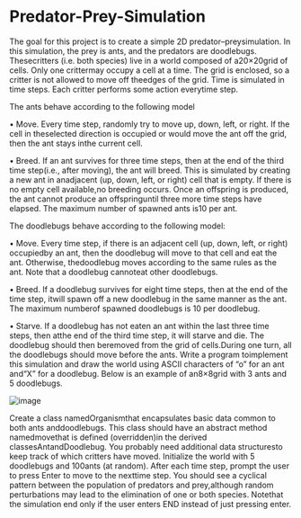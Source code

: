 # Predator-Prey-Simulation

The goal for this project is to create a simple 2D predator–preysimulation. In this simulation, the prey is ants, and the predators are doodlebugs. Thesecritters (i.e. both species) live in a world composed of a20×20grid of cells. Only one crittermay occupy a cell at a time. The grid is enclosed, so a critter is not allowed to move off theedges of the grid. Time is simulated in time steps. Each critter performs some action everytime step.


The ants behave according to the following model

• Move. Every time step, randomly try to move up, down, left, or right. If the cell in theselected direction is occupied or would move the ant off the grid, then the ant stays inthe current cell.

• Breed. If an ant survives for three time steps, then at the end of the third time step(i.e., after moving), the ant will breed. This is simulated by creating a new ant in anadjacent (up, down, left, or right) cell that is empty. If there is no empty cell available,no breeding occurs. Once an offspring is produced, the ant cannot produce an offspringuntil three more time steps have elapsed. The maximum number of spawned ants is10 per ant.


The doodlebugs behave according to the following model:

• Move. Every time step, if there is an adjacent cell (up, down, left, or right) occupiedby an ant, then the doodlebug will move to that cell and eat the ant. Otherwise, thedoodlebug moves according to the same rules as the ant. Note that a doodlebug cannoteat other doodlebugs.

• Breed. If a doodlebug survives for eight time steps, then at the end of the time step, itwill spawn off a new doodlebug in the same manner as the ant. The maximum numberof spawned doodlebugs is 10 per doodlebug.

• Starve. If a doodlebug has not eaten an ant within the last three time steps, then atthe end of the third time step, it will starve and die. The doodlebug should then beremoved from the grid of cells.During one turn, all the doodlebugs should move before the ants. Write a program toimplement this simulation and draw the world using ASCII characters of “o” for an ant and“X” for a doodlebug. Below is an example of an8×8grid with 3 ants and 5 doodlebugs.


![image](https://user-images.githubusercontent.com/77823772/137099069-05576a23-8a59-4af2-aef8-574bb0c8ca4e.png)


Create a class namedOrganismthat encapsulates basic data common to both ants anddoodlebugs. This class should have an abstract method namedmovethat is defined (overridden)in the derived classesAntandDoodlebug. You probably need additional data structuresto keep track of which critters have moved. Initialize the world with 5 doodlebugs and 100ants (at random). After each time step, prompt the user to press Enter to move to the nexttime step. You should see a cyclical pattern between the population of predators and prey,although random perturbations may lead to the elimination of one or both species. Notethat the simulation end only if the user enters END instead of just pressing enter.
